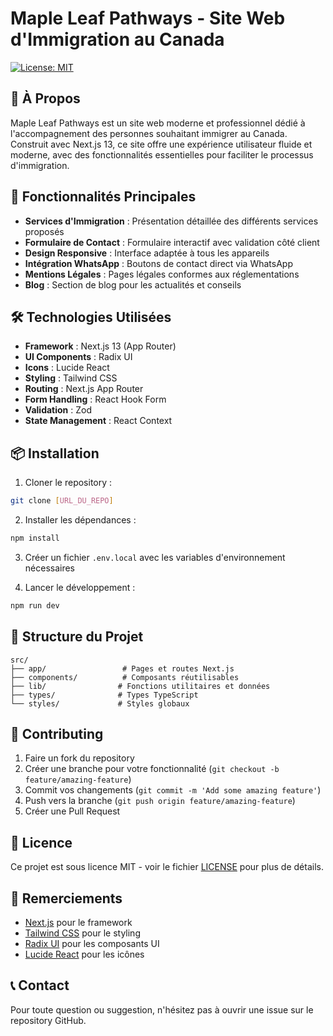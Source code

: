 # Maple Leaf Pathways - Site Web d'Immigration au Canada

[![License: MIT](https://img.shields.io/badge/License-MIT-yellow.svg)](https://opensource.org/licenses/MIT)

## 🌟 À Propos

Maple Leaf Pathways est un site web moderne et professionnel dédié à l'accompagnement des personnes souhaitant immigrer au Canada. Construit avec Next.js 13, ce site offre une expérience utilisateur fluide et moderne, avec des fonctionnalités essentielles pour faciliter le processus d'immigration.

## 🚀 Fonctionnalités Principales

- **Services d'Immigration** : Présentation détaillée des différents services proposés
- **Formulaire de Contact** : Formulaire interactif avec validation côté client
- **Design Responsive** : Interface adaptée à tous les appareils
- **Intégration WhatsApp** : Boutons de contact direct via WhatsApp
- **Mentions Légales** : Pages légales conformes aux réglementations
- **Blog** : Section de blog pour les actualités et conseils

## 🛠️ Technologies Utilisées

- **Framework** : Next.js 13 (App Router)
- **UI Components** : Radix UI
- **Icons** : Lucide React
- **Styling** : Tailwind CSS
- **Routing** : Next.js App Router
- **Form Handling** : React Hook Form
- **Validation** : Zod
- **State Management** : React Context

## 📦 Installation

1. Cloner le repository :
```bash
git clone [URL_DU_REPO]
```

2. Installer les dépendances :
```bash
npm install
```

3. Créer un fichier `.env.local` avec les variables d'environnement nécessaires

4. Lancer le développement :
```bash
npm run dev
```

## 📱 Structure du Projet

```
src/
├── app/                 # Pages et routes Next.js
├── components/          # Composants réutilisables
├── lib/                # Fonctions utilitaires et données
├── types/              # Types TypeScript
└── styles/             # Styles globaux
```

## 📝 Contributing

1. Faire un fork du repository
2. Créer une branche pour votre fonctionnalité (`git checkout -b feature/amazing-feature`)
3. Commit vos changements (`git commit -m 'Add some amazing feature'`)
4. Push vers la branche (`git push origin feature/amazing-feature`)
5. Créer une Pull Request

## 📄 Licence

Ce projet est sous licence MIT - voir le fichier [LICENSE](LICENSE) pour plus de détails.

## 🙏 Remerciements

- [Next.js](https://nextjs.org/) pour le framework
- [Tailwind CSS](https://tailwindcss.com/) pour le styling
- [Radix UI](https://www.radix-ui.com/) pour les composants UI
- [Lucide React](https://lucide.dev/) pour les icônes

## 📞 Contact

Pour toute question ou suggestion, n'hésitez pas à ouvrir une issue sur le repository GitHub.
